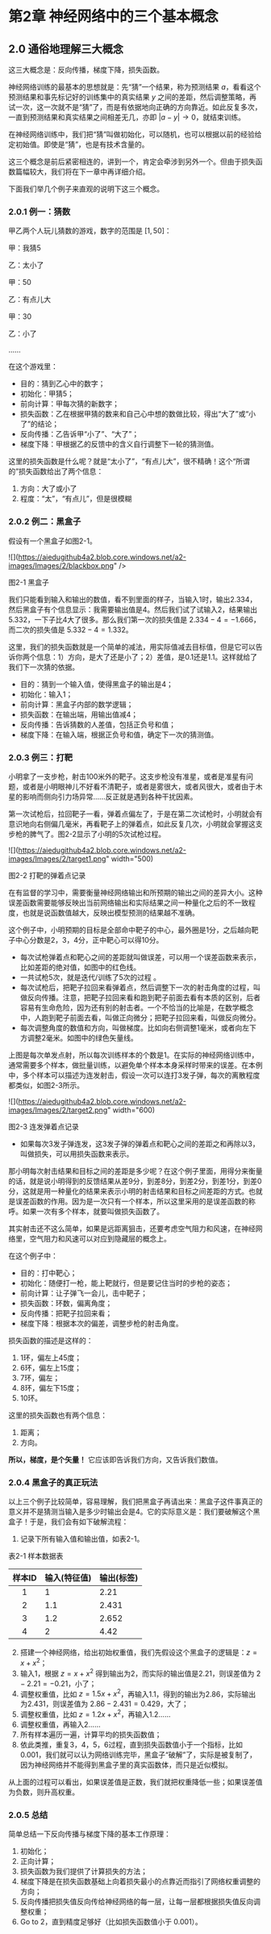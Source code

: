 <!--Copyright © Microsoft Corporation. All rights reserved.
  适用于[License](https://github.com/Microsoft/ai-edu/blob/master/LICENSE.md)版权许可-->

# 第2章 神经网络中的三个基本概念

## 2.0 通俗地理解三大概念

这三大概念是：反向传播，梯度下降，损失函数。

神经网络训练的最基本的思想就是：先“猜”一个结果，称为预测结果 $a$，看看这个预测结果和事先标记好的训练集中的真实结果 $y$ 之间的差距，然后调整策略，再试一次，这一次就不是“猜”了，而是有依据地向正确的方向靠近。如此反复多次，一直到预测结果和真实结果之间相差无几，亦即 $|a-y|\rightarrow 0$，就结束训练。

在神经网络训练中，我们把“猜”叫做初始化，可以随机，也可以根据以前的经验给定初始值。即使是“猜”，也是有技术含量的。

这三个概念是前后紧密相连的，讲到一个，肯定会牵涉到另外一个。但由于损失函数篇幅较大，我们将在下一章中再详细介绍。

下面我们举几个例子来直观的说明下这三个概念。

### 2.0.1 例一：猜数

甲乙两个人玩儿猜数的游戏，数字的范围是 $[1,50]$：

甲：我猜5

乙：太小了

甲：50

乙：有点儿大

甲：30

乙：小了

......

在这个游戏里：

- 目的：猜到乙心中的数字；
- 初始化：甲猜5；
- 前向计算：甲每次猜的新数字；
- 损失函数：乙在根据甲猜的数来和自己心中想的数做比较，得出“大了”或“小了”的结论；
- 反向传播：乙告诉甲“小了”、“大了”；
- 梯度下降：甲根据乙的反馈中的含义自行调整下一轮的猜测值。

这里的损失函数是什么呢？就是“太小了”，“有点儿大”，很不精确！这个“所谓的”损失函数给出了两个信息：

1. 方向：大了或小了
2. 程度：“太”，“有点儿”，但是很模糊

### 2.0.2 例二：黑盒子

假设有一个黑盒子如图2-1。

![](https://aiedugithub4a2.blob.core.windows.net/a2-images/Images/2/blackbox.png" />

图2-1 黑盒子

我们只能看到输入和输出的数值，看不到里面的样子，当输入1时，输出2.334，然后黑盒子有个信息显示：我需要输出值是4。然后我们试了试输入2，结果输出5.332，一下子比4大了很多。那么我们第一次的损失值是 $2.334-4=-1.666$，而二次的损失值是 $5.332-4=1.332$。

这里，我们的损失函数就是一个简单的减法，用实际值减去目标值，但是它可以告诉你两个信息：1）方向，是大了还是小了；2）差值，是0.1还是1.1。这样就给了我们下一次猜的依据。

- 目的：猜到一个输入值，使得黑盒子的输出是4；
- 初始化：输入1；
- 前向计算：黑盒子内部的数学逻辑；
- 损失函数：在输出端，用输出值减4；
- 反向传播：告诉猜数的人差值，包括正负号和值；
- 梯度下降：在输入端，根据正负号和值，确定下一次的猜测值。

### 2.0.3 例三：打靶

小明拿了一支步枪，射击100米外的靶子。这支步枪没有准星，或者是准星有问题，或者是小明眼神儿不好看不清靶子，或者是雾很大，或者风很大，或者由于木星的影响而侧向引力场异常......反正就是遇到各种干扰因素。

第一次试枪后，拉回靶子一看，弹着点偏左了，于是在第二次试枪时，小明就会有意识地向右侧偏几毫米，再看靶子上的弹着点，如此反复几次，小明就会掌握这支步枪的脾气了。图2-2显示了小明的5次试枪过程。

![](https://aiedugithub4a2.blob.core.windows.net/a2-images/Images/2/target1.png" width="500)

图2-2 打靶的弹着点记录

在有监督的学习中，需要衡量神经网络输出和所预期的输出之间的差异大小。这种误差函数需要能够反映出当前网络输出和实际结果之间一种量化之后的不一致程度，也就是说函数值越大，反映出模型预测的结果越不准确。

这个例子中，小明预期的目标是全部命中靶子的中心，最外圈是1分，之后越向靶子中心分数是2，3，4分，正中靶心可以得10分。

- 每次试枪弹着点和靶心之间的差距就叫做误差，可以用一个误差函数来表示，比如差距的绝对值，如图中的红色线。
- 一共试枪5次，就是迭代/训练了5次的过程 。
- 每次试枪后，把靶子拉回来看弹着点，然后调整下一次的射击角度的过程，叫做反向传播。注意，把靶子拉回来看和跑到靶子前面去看有本质的区别，后者容易有生命危险，因为还有别的射击者。一个不恰当的比喻是，在数学概念中，人跑到靶子前面去看，叫做正向微分；把靶子拉回来看，叫做反向微分。
- 每次调整角度的数值和方向，叫做梯度。比如向右侧调整1毫米，或者向左下方调整2毫米。如图中的绿色矢量线。

上图是每次单发点射，所以每次训练样本的个数是1。在实际的神经网络训练中，通常需要多个样本，做批量训练，以避免单个样本本身采样时带来的误差。在本例中，多个样本可以描述为连发射击，假设一次可以连打3发子弹，每次的离散程度都类似，如图2-3所示。

![](https://aiedugithub4a2.blob.core.windows.net/a2-images/Images/2/target2.png" width="600)

图2-3 连发弹着点记录

-  如果每次3发子弹连发，这3发子弹的弹着点和靶心之间的差距之和再除以3，叫做损失，可以用损失函数来表示。

那小明每次射击结果和目标之间的差距是多少呢？在这个例子里面，用得分来衡量的话，就是说小明得到的反馈结果从差9分，到差8分，到差2分，到差1分，到差0分，这就是用一种量化的结果来表示小明的射击结果和目标之间差距的方式。也就是误差函数的作用。因为是一次只有一个样本，所以这里采用的是误差函数的称呼。如果一次有多个样本，就要叫做损失函数了。

其实射击还不这么简单，如果是远距离狙击，还要考虑空气阻力和风速，在神经网络里，空气阻力和风速可以对应到隐藏层的概念上。

在这个例子中：

- 目的：打中靶心；
- 初始化：随便打一枪，能上靶就行，但是要记住当时的步枪的姿态；
- 前向计算：让子弹飞一会儿，击中靶子；
- 损失函数：环数，偏离角度；
- 反向传播：把靶子拉回来看；
- 梯度下降：根据本次的偏差，调整步枪的射击角度。

损失函数的描述是这样的：

1. 1环，偏左上45度；
2. 6环，偏左上15度；
3. 7环，偏左；
4. 8环，偏左下15度；
5. 10环。

这里的损失函数也有两个信息：

1. 距离；
2. 方向。

**所以，梯度，是个矢量！** 它应该即告诉我们方向，又告诉我们数值。

### 2.0.4 黑盒子的真正玩法

以上三个例子比较简单，容易理解，我们把黑盒子再请出来：黑盒子这件事真正的意义并不是猜测当输入是多少时输出会是4。它的实际意义是：我们要破解这个黑盒子！于是，我们会有如下破解流程：

1. 记录下所有输入值和输出值，如表2-1。

表2-1 样本数据表

|样本ID|输入(特征值)|输出(标签)|
|:---:|--|--|
|1|1|2.21|
|2|1.1|2.431|
|3|1.2|2.652|
|4|2|4.42|

2. 搭建一个神经网络，给出初始权重值，我们先假设这个黑盒子的逻辑是：$z=x + x^2$；
3. 输入1，根据 $z=x + x^2$ 得到输出为2，而实际的输出值是2.21，则误差值为 $2-2.21=-0.21$，小了；
4. 调整权重值，比如 $z=1.5x+x^2$，再输入1.1，得到的输出为2.86，实际输出为2.431，则误差值为 $2.86-2.431=0.429$，大了；
5. 调整权重值，比如 $z=1.2x+x^2$，再输入1.2……
6. 调整权重值，再输入2……
7. 所有样本遍历一遍，计算平均的损失函数值；
8. 依此类推，重复3，4，5，6过程，直到损失函数值小于一个指标，比如 $0.001$，我们就可以认为网络训练完毕，黑盒子“破解”了，实际是被复制了，因为神经网络并不能得到黑盒子里的真实函数体，而只是近似模拟。

从上面的过程可以看出，如果误差值是正数，我们就把权重降低一些；如果误差值为负数，则升高权重。

### 2.0.5 总结

简单总结一下反向传播与梯度下降的基本工作原理：

1. 初始化；
2. 正向计算；
3. 损失函数为我们提供了计算损失的方法；
4. 梯度下降是在损失函数基础上向着损失最小的点靠近而指引了网络权重调整的方向；
5. 反向传播把损失值反向传给神经网络的每一层，让每一层都根据损失值反向调整权重；
6. Go to 2，直到精度足够好（比如损失函数值小于 $0.001$）。
